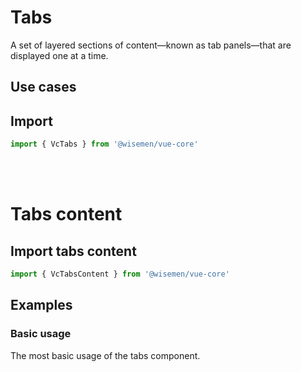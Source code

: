 # Tabs

A set of layered sections of content—known as tab panels—that are displayed one at a time.

## Use cases

<BulletList
  :items="[
    {
      description: 'When you want to provide quick navigation between different content.',
      variant: 'good',
    },
    {
      description: 'When the number of tabs is excessive, making it difficult to navigate (prefer using an accordion).',
      variant: 'bad',
    },
  ]"
/>

## Import

```ts
import { VcTabs } from '@wisemen/vue-core'
```

<!-- @include: ./tabs-meta.md -->

<br>
<br>

# Tabs content

## Import tabs content

```ts
import { VcTabsContent } from '@wisemen/vue-core'
```
<!-- @include: ./tabs-content-meta.md -->

## Examples

### Basic usage
The most basic usage of the tabs component.

<ComponentPreviewV1 name="tabs/basic" />